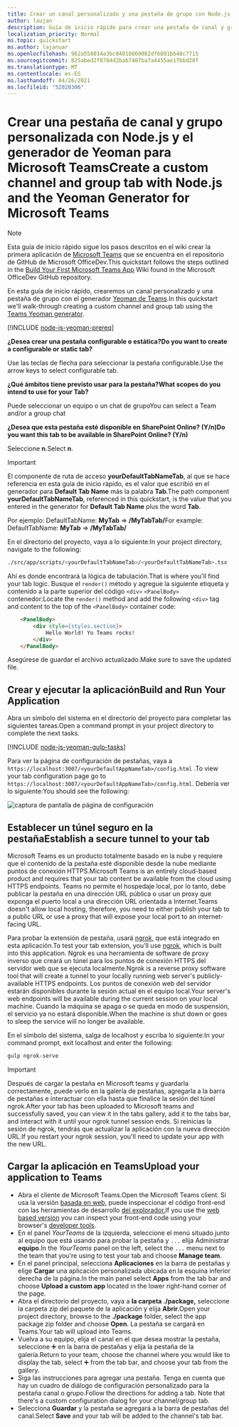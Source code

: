 ```yaml
---
title: Crear un canal personalizado y una pestaña de grupo con Node.js y el generador de Yeoman para Microsoft Teams
author: laujan
description: Guía de inicio rápido para crear una pestaña de canal y grupo con el Generador de Yeoman para Microsoft Teams.
localization_priority: Normal
ms.topic: quickstart
ms.author: lajanuar
ms.openlocfilehash: 962a558014a3bc84010860082df6891bb48c7715
ms.sourcegitcommit: 825abed2f8784d2bab7407ba7a4455ae17bbd28f
ms.translationtype: MT
ms.contentlocale: es-ES
ms.lasthandoff: 04/26/2021
ms.locfileid: "52020306"
---
```

# <a name="create-a-custom-channel-and-group-tab-with-nodejs-and-the-yeoman-generator-for-microsoft-teams"></a><span data-ttu-id="56250-103">Crear una pestaña de canal y grupo personalizada con Node.js y el generador de Yeoman para Microsoft Teams</span><span class="sxs-lookup"><span data-stu-id="56250-103">Create a custom channel and group tab with Node.js and the Yeoman Generator for Microsoft Teams</span></span>

>[!NOTE]
><span data-ttu-id="56250-104">Esta guía de inicio rápido sigue los pasos descritos en el wiki crear la primera aplicación de [Microsoft Teams](https://github.com/OfficeDev/generator-teams/wiki/Build-Your-First-Microsoft-Teams-App) que se encuentra en el repositorio de GitHub de Microsoft OfficeDev.</span><span class="sxs-lookup"><span data-stu-id="56250-104">This quickstart follows the steps outlined in the [Build Your First Microsoft Teams App](https://github.com/OfficeDev/generator-teams/wiki/Build-Your-First-Microsoft-Teams-App) Wiki found in the Microsoft OfficeDev GitHub repository.</span></span>

<span data-ttu-id="56250-105">En esta guía de inicio rápido, crearemos un canal personalizado y una pestaña de grupo con el generador [Yeoman de Teams](https://github.com/OfficeDev/generator-teams/).</span><span class="sxs-lookup"><span data-stu-id="56250-105">In this quickstart we'll walk-through creating a custom channel and group tab using the [Teams Yeoman generator](https://github.com/OfficeDev/generator-teams/).</span></span>

[!INCLUDE [node-js-yeoman-prereq](~/includes/tabs/node-js-yeoman-prereq.md)]

<span data-ttu-id="56250-106">**¿Desea crear una pestaña configurable o estática?**</span><span class="sxs-lookup"><span data-stu-id="56250-106">**Do you want to create a configurable or static tab?**</span></span>

<span data-ttu-id="56250-107">Use las teclas de flecha para seleccionar la pestaña configurable.</span><span class="sxs-lookup"><span data-stu-id="56250-107">Use the arrow keys to select configurable tab.</span></span>

<span data-ttu-id="56250-108">**¿Qué ámbitos tiene previsto usar para la pestaña?**</span><span class="sxs-lookup"><span data-stu-id="56250-108">**What scopes do you intend to use for your Tab?**</span></span>

<span data-ttu-id="56250-109">Puede seleccionar un equipo o un chat de grupo</span><span class="sxs-lookup"><span data-stu-id="56250-109">You can select a Team and/or a group chat</span></span>

<span data-ttu-id="56250-110">**¿Desea que esta pestaña esté disponible en SharePoint Online? (Y/n)**</span><span class="sxs-lookup"><span data-stu-id="56250-110">**Do you want this tab to be available in SharePoint Online? (Y/n)**</span></span> 

<span data-ttu-id="56250-111">Seleccione **n**.</span><span class="sxs-lookup"><span data-stu-id="56250-111">Select **n**.</span></span>

>[!IMPORTANT]
><span data-ttu-id="56250-112">El componente de ruta de acceso **yourDefaultTabNameTab**, al que se hace referencia en esta guía de inicio rápido, es el valor que escribió en el generador para **Default Tab Name** más la palabra **Tab**.</span><span class="sxs-lookup"><span data-stu-id="56250-112">The path component **yourDefaultTabNameTab**, referenced in this quickstart, is the value that you entered in the generator for **Default Tab Name** plus the word **Tab**.</span></span>
>
><span data-ttu-id="56250-113">Por ejemplo: DefaultTabName: **MyTab**  =>  **/MyTabTab/**</span><span class="sxs-lookup"><span data-stu-id="56250-113">For example: DefaultTabName: **MyTab** => **/MyTabTab/**</span></span>

<span data-ttu-id="56250-114">En el directorio del proyecto, vaya a lo siguiente:</span><span class="sxs-lookup"><span data-stu-id="56250-114">In your project directory, navigate to the following:</span></span>

```bash
./src/app/scripts/<yourDefaultTabNameTab>/<yourDefaultTabNameTab>.tsx
```

<span data-ttu-id="56250-115">Ahí es donde encontrará la lógica de tabulación.</span><span class="sxs-lookup"><span data-stu-id="56250-115">That is where you'll find your tab logic.</span></span> <span data-ttu-id="56250-116">Busque el `render()` método y agregue la siguiente etiqueta y contenido a la parte superior del código `<div>` `<PanelBody>` contenedor:</span><span class="sxs-lookup"><span data-stu-id="56250-116">Locate the `render()` method and add the following `<div>` tag and content to the top of the `<PanelBody>` container code:</span></span>

```html
    <PanelBody>
        <div style={styles.section}>
            Hello World! Yo Teams rocks!
        </div>
    </PanelBody>
```

<span data-ttu-id="56250-117">Asegúrese de guardar el archivo actualizado.</span><span class="sxs-lookup"><span data-stu-id="56250-117">Make sure to save the updated file.</span></span>

## <a name="build-and-run-your-application"></a><span data-ttu-id="56250-118">Crear y ejecutar la aplicación</span><span class="sxs-lookup"><span data-stu-id="56250-118">Build and Run Your Application</span></span>

<span data-ttu-id="56250-119">Abra un símbolo del sistema en el directorio del proyecto para completar las siguientes tareas.</span><span class="sxs-lookup"><span data-stu-id="56250-119">Open a command prompt in your project directory to complete the next tasks.</span></span>

[!INCLUDE [node-js-yeoman-gulp-tasks](~/includes/tabs/node-js-yeoman-gulp-tasks.md)]

<span data-ttu-id="56250-120">Para ver la página de configuración de pestañas, vaya a `https://localhost:3007/<yourDefaultAppNameTab>/config.html` .</span><span class="sxs-lookup"><span data-stu-id="56250-120">To view your tab configuration page go to `https://localhost:3007/<yourDefaultAppNameTab>/config.html`.</span></span> <span data-ttu-id="56250-121">Debería ver lo siguiente:</span><span class="sxs-lookup"><span data-stu-id="56250-121">You should see the following:</span></span>

![captura de pantalla de página de configuración](~/assets/images/tab-images/configurationPage.png)

## <a name="establish-a-secure-tunnel-to-your-tab"></a><span data-ttu-id="56250-123">Establecer un túnel seguro en la pestaña</span><span class="sxs-lookup"><span data-stu-id="56250-123">Establish a secure tunnel to your tab</span></span>

<span data-ttu-id="56250-124">Microsoft Teams es un producto totalmente basado en la nube y requiere que el contenido de la pestaña esté disponible desde la nube mediante puntos de conexión HTTPS.</span><span class="sxs-lookup"><span data-stu-id="56250-124">Microsoft Teams is an entirely cloud-based product and requires that your tab content be available from the cloud using HTTPS endpoints.</span></span> <span data-ttu-id="56250-125">Teams no permite el hospedaje local, por lo tanto, debe publicar la pestaña en una dirección URL pública o usar un proxy que exponga el puerto local a una dirección URL orientada a Internet.</span><span class="sxs-lookup"><span data-stu-id="56250-125">Teams doesn't allow local hosting, therefore, you need to either publish your tab to a public URL or use a proxy that will expose your local port to an internet-facing URL.</span></span>

<span data-ttu-id="56250-126">Para probar la extensión de pestaña, usará [ngrok](https://ngrok.com/docs), que está integrado en esta aplicación.</span><span class="sxs-lookup"><span data-stu-id="56250-126">To test your tab extension, you'll use [ngrok](https://ngrok.com/docs), which is built into this application.</span></span> <span data-ttu-id="56250-127">Ngrok es una herramienta de software de proxy inverso que creará un túnel para los puntos de conexión HTTPS del servidor web que se ejecuta localmente.</span><span class="sxs-lookup"><span data-stu-id="56250-127">Ngrok is a reverse proxy software tool that will create a tunnel to your locally running web server's publicly-available HTTPS endpoints.</span></span> <span data-ttu-id="56250-128">Los puntos de conexión web del servidor estarán disponibles durante la sesión actual en el equipo local.</span><span class="sxs-lookup"><span data-stu-id="56250-128">Your server's web endpoints will be available during the current session on your local machine.</span></span> <span data-ttu-id="56250-129">Cuando la máquina se apaga o se queda en modo de suspensión, el servicio ya no estará disponible.</span><span class="sxs-lookup"><span data-stu-id="56250-129">When the machine is shut down or goes to sleep the service will no longer be available.</span></span>

<span data-ttu-id="56250-130">En el símbolo del sistema, salga de localhost y escriba lo siguiente:</span><span class="sxs-lookup"><span data-stu-id="56250-130">In your command prompt, exit localhost and enter the following:</span></span>

```bash
gulp ngrok-serve
```

> [!IMPORTANT]
> <span data-ttu-id="56250-131">Después de cargar la pestaña en Microsoft teams y guardarla correctamente, puede verlo en la galería de pestañas, agregarla a la barra de pestañas e interactuar con ella hasta que finalice la sesión del túnel ngrok.</span><span class="sxs-lookup"><span data-stu-id="56250-131">After your tab has been uploaded to Microsoft teams and successfully saved, you can view it in the tabs gallery, add it to the tabs bar, and interact with it until your ngrok tunnel session ends.</span></span> <span data-ttu-id="56250-132">Si reinicias la sesión de ngrok, tendrás que actualizar la aplicación con la nueva dirección URL.</span><span class="sxs-lookup"><span data-stu-id="56250-132">If you restart your ngrok session, you'll need to update your app with the new URL.</span></span>

## <a name="upload-your-application-to-teams"></a><span data-ttu-id="56250-133">Cargar la aplicación en Teams</span><span class="sxs-lookup"><span data-stu-id="56250-133">Upload your application to Teams</span></span>

- <span data-ttu-id="56250-134">Abra el cliente de Microsoft Teams.</span><span class="sxs-lookup"><span data-stu-id="56250-134">Open the Microsoft Teams client.</span></span> <span data-ttu-id="56250-135">Si usa la versión [basada en web,](https://teams.microsoft.com) puede inspeccionar el código front-end con las herramientas de desarrollo [del explorador.](~/tabs/how-to/developer-tools.md)</span><span class="sxs-lookup"><span data-stu-id="56250-135">If you use the [web based version](https://teams.microsoft.com) you can inspect your front-end code using your browser's [developer tools](~/tabs/how-to/developer-tools.md).</span></span>
- <span data-ttu-id="56250-136">En el panel *YourTeams* de la izquierda, seleccione el menú situado junto al equipo que está usando para probar la pestaña y `...` elija Administrar **equipo**.</span><span class="sxs-lookup"><span data-stu-id="56250-136">In the *YourTeams* panel on the left, select the `...` menu next to the team that you're using to test your tab and choose **Manage team**.</span></span>
- <span data-ttu-id="56250-137">En el panel principal, selecciona **Aplicaciones** en la barra de pestañas y elige **Cargar** una aplicación personalizada ubicada en la esquina inferior derecha de la página.</span><span class="sxs-lookup"><span data-stu-id="56250-137">In the main panel select **Apps** from the tab bar and choose **Upload a custom app** located in the lower right-hand corner of the page.</span></span>
- <span data-ttu-id="56250-138">Abra el directorio del proyecto, vaya a **la carpeta ./package,** seleccione la carpeta zip del paquete de la aplicación y elija **Abrir**.</span><span class="sxs-lookup"><span data-stu-id="56250-138">Open your project directory, browse to the **./package** folder, select the app package zip folder and choose **Open**.</span></span> <span data-ttu-id="56250-139">La pestaña se cargará en Teams.</span><span class="sxs-lookup"><span data-stu-id="56250-139">Your tab will upload into Teams.</span></span>
- <span data-ttu-id="56250-140">Vuelva a su equipo, elija el canal en el que desea mostrar la pestaña, seleccione ➕ en la barra de pestañas y elija la pestaña de la galería.</span><span class="sxs-lookup"><span data-stu-id="56250-140">Return to your team, choose the channel where you would like to display the tab, select ➕ from the tab bar, and choose your tab from the gallery.</span></span>
- <span data-ttu-id="56250-141">Siga las instrucciones para agregar una pestaña. Tenga en cuenta que hay un cuadro de diálogo de configuración personalizado para la pestaña canal o grupo.</span><span class="sxs-lookup"><span data-stu-id="56250-141">Follow the directions for adding a tab. Note that there's a custom configuration dialog for your channel/group tab.</span></span>
- <span data-ttu-id="56250-142">Selecciona **Guardar** y la pestaña se agregará a la barra de pestañas del canal.</span><span class="sxs-lookup"><span data-stu-id="56250-142">Select **Save** and your tab will be added to the channel's tab bar.</span></span>
